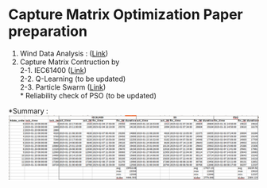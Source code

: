 # Capture Matrix Optimization Paper preparation
1. Wind Data Analysis : (<a href='https://github.com/jehyunlee/tmp/blob/master/markdown/WindAnalysis.md'>Link</a>)  
2. Capture Matrix Contruction by  
  2-1. IEC61400 (<a href='https://github.com/jehyunlee/tmp/blob/master/markdown/IEC61400.md'>Link</a>)  
  2-2. Q-Learning (to be updated)  
  2-3. Particle Swarm (<a href='https://github.com/jehyunlee/tmp/blob/master/markdown/PSO_analysis.md'>Link</a>)  
       * Reliability check of PSO (to be updated)

*Summary :
![summary](images/summary.png)
